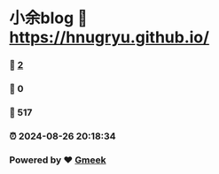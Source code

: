 # 小余blog :link: https://hnugryu.github.io/ 
### :page_facing_up: [2](https://hnugryu.github.io//tag.html) 
### :speech_balloon: 0 
### :hibiscus: 517 
### :alarm_clock: 2024-08-26 20:18:34 
### Powered by :heart: [Gmeek](https://github.com/Meekdai/Gmeek)
